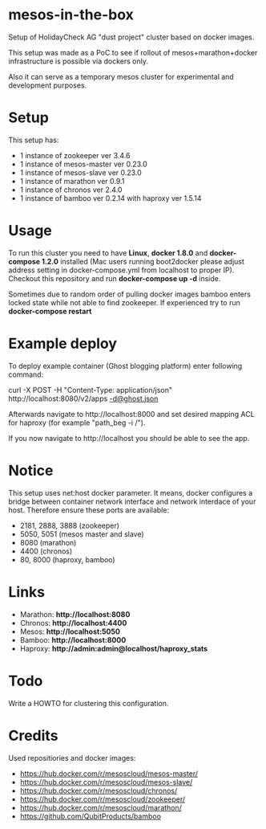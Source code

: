 mesos-in-the-box
==========

Setup of HolidayCheck AG "dust project" cluster based on docker images.

This setup was made as a PoC to see if rollout of mesos+marathon+docker infrastructure is possible via dockers only.

Also it can serve as a temporary mesos cluster for experimental and development purposes.

Setup
=====

This setup has:
 - 1 instance of zookeeper ver 3.4.6
 - 1 instance of mesos-master ver 0.23.0
 - 1 instance of mesos-slave  ver 0.23.0
 - 1 instance of marathon ver 0.9.1
 - 1 instance of chronos ver 2.4.0
 - 1 instance of bamboo ver 0.2.14  with haproxy ver 1.5.14


Usage
=====

To run this cluster you need to have **Linux**, **docker 1.8.0** and **docker-compose 1.2.0** installed (Mac users running boot2docker please adjust address setting in docker-compose.yml from localhost to proper IP).
Checkout this repository and run **docker-compose up -d** inside.

Sometimes due to random order of pulling docker images bamboo enters locked state while not able to find zookeeper. If experienced try to run **docker-compose restart**

Example deploy
==============

To deploy example container (Ghost blogging platform) enter following command:

curl -X POST -H "Content-Type: application/json" http://localhost:8080/v2/apps -d@ghost.json

Afterwards navigate to http://localhost:8000 and set desired mapping ACL for haproxy (for example "path_beg -i /").

If you now navigate to http://localhost you should be able to see the app.

Notice
======

This setup uses net:host docker parameter. It means, docker configures a bridge between container network interface and network interdace of your host.
Therefore ensure these ports are available:
 - 2181, 2888, 3888 (zookeeper)
 - 5050, 5051 (mesos master and slave)
 - 8080 (marathon)
 - 4400 (chronos)
 - 80, 8000 (haproxy, bamboo)

Links
=====
- Marathon: **http://localhost:8080**
- Chronos: **http://localhost:4400**
- Mesos: **http://localhost:5050**
- Bamboo: **http://localhost:8000**
- Haproxy: **http://admin:admin@localhost/haproxy_stats**

Todo
====
Write a HOWTO for clustering this configuration.

Credits
=======

Used repositiories and docker images:
 - https://hub.docker.com/r/mesoscloud/mesos-master/
 - https://hub.docker.com/r/mesoscloud/mesos-slave/
 - https://hub.docker.com/r/mesoscloud/chronos/
 - https://hub.docker.com/r/mesoscloud/zookeeper/
 - https://hub.docker.com/r/mesoscloud/marathon/
 - https://github.com/QubitProducts/bamboo

